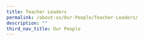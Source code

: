 ```yaml
---
title: Teacher Leaders
permalink: /about-us/Our-People/Teacher-Leaders/
description: ""
third_nav_title: Our People
---
```

